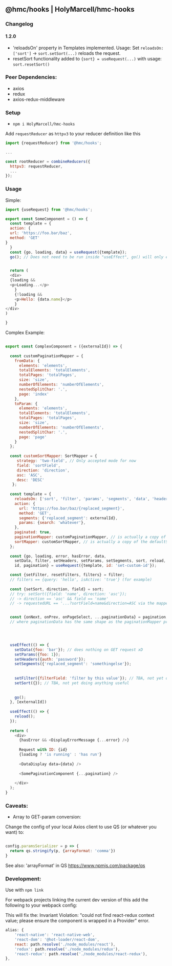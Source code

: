 ## @hmc/hooks | HolyMarcell/hmc-hooks

### Changelog

#### 1.2.0
* 'reloadsOn' property in Templates implemented. Usage: Set `reloadsOn: ['sort']` -> `sort.setSort(...)` reloads the request.
* resetSort functionality added to `{sort} = useRequest(...)` with usage: `sort.resetSort()`

### Peer Dependencies:

* axios
* redux
* axios-redux-middleware


### Setup

* `npm i HolyMarcell/hmc-hooks`

Add `requestReducer` as `httpv3` to your reducer definition like this

```js
import {requestReducer} from '@hmc/hooks';

...

const rootReducer = combineReducers({
  httpv3: requestReducer,
  ...
});

```

### Usage

Simple:

```js
import {useRequest} from '@hmc/hooks';

export const SomeComponent = () => { 
  const template = {
  action: {
  url: 'https://foo.bar/baz',
  method: 'GET'  
}
  }
  const {go, loading, data} = useRequest({template});
  go(); // Does not need to be run inside "useEffect", go() will only ever run once (or after changes to the request settings)


  return (
  <div>
  {loading &&
  <p>Loading...</p>
    }
    {!loading &&
    <p>Hello: {data.name}</p>
    }
</div> 
)

}

```

Complex Example:

```js

export const ComplexComponent = ({externalId}) => {
  
  const customPaginationMapper = {
    fromData: {
      elements: 'elements',
      totalElements: 'totalElements',
      totalPages: 'totalPages',
      size: 'size',
      numberOfElements: 'numberOfElements',
      nestedSplitChar: '.',
      page: 'index'
    },
    toParam: {
      elements: 'elements',
      totalElements: 'totalElements',
      totalPages: 'totalPages',
      size: 'size',
      numberOfElements: 'numberOfElements',
      nestedSplitChar: '.',
      page: 'page'
    }
  };
  
  const customSortMapper: SortMapper = {
     strategy: 'two-field', // Only accepted mode for now
     field: 'sortField',
     direction: 'direction',
     asc: 'ASC',
     desc: 'DESC'
   };
  
  const template = {
    reloadsOn: ['sort', 'filter', 'params', 'segments', 'data', 'headers'],
    action: {
      url: 'https://foo.bar/baz/{replaced_segment}',
      method: 'GET',
      segments: {'replaced_segment': externalId},
      params: {search: 'whatever'},
    },
    paginated: true,
    paginationMapper: customPaginationMapper, // is actually a copy of the defaultPaginationMapper
    sortMapper: customSortMapper, // is actually a copy of the defaultSortMapper
  };
  
  const {go, loading, error, hasError, data, 
    setData, filter, setHeaders, setParams, setSegments, sort, reload, 
    id, pagination} = useRequest({template, id: 'set-custom-id'});

  const {setFilter, resetFilters, filters} = filter;
  // filters == {query: 'hello', isActive: 'true'} (for example)
  
  const {setSort, direction, field} = sort;
  // try: setSort({field: 'name', direction: 'asc'});
  // -> direction == 'asc' && field == 'name'
  // -> requestedURL == '...?sortField=name&direction=ASC via the mapper above  


  const {onNext, onPrev, onPageSelect, ...paginationData} = pagination;
  // where paginationData has the same shape as the paginationMapper properties e.g. {totalElements, page, ...}

  


  useEffect(() => {
    setData({foo: 'bar'}); // does nothing on GET request xD
    setParams({foo: 1});
    setHeaders({auth: 'password'});
    setSegments({'replaced_segment': 'somethingelse'});
    
    
    setFilter({filterField: 'filter by this value'}); // TBA, not yet doing anything useful
    setSort({}); // TBA, not yet doing anything useful
    
    
    go();
  }, [externalId])
  
  useEffect(() => {
    reload();
  });
  
  return (
    <div>
      {hasError && <DisplayErrorMessage {...error} />}
      
      Request with ID: {id} 
      {loading ? 'is running' : 'has run'}
      
      <DataDisplay data={data} />
      
      <SomePaginationComponent {...pagination} />
    
    </div>
  );
}
```


### Caveats:

* Array to GET-param conversion:

Change the config of your local Axios client to use QS (or whatever you want) to:

```js

config.paramsSerializer = p => {
  return qs.stringify(p, {arrayFormat: 'comma'})
}
```
See also: 'arrayFormat' in QS https://www.npmjs.com/package/qs


### Development:

Use with `npm link`

For webpack projects linking the current dev version of this
add the following to your webpack config:

This will fix the: Invariant Violation: "could not find react-redux context value; please ensure the component is wrapped in a Provider" error.

```js
alias: {
    'react-native': 'react-native-web',
    'react-dom': '@hot-loader/react-dom',
    react: path.resolve('./node_modules/react'),
    'redux': path.resolve('./node_modules/redux'),
    'react-redux': path.resolve('./node_modules/react-redux'),
},
```
